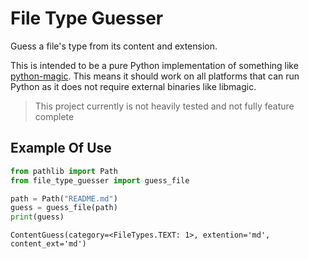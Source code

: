 # File Type Guesser
Guess a file's type from its content and extension.

This is intended to be a pure Python implementation of something like [python-magic](https://pypi.org/project/python-magic/). This means it should work on all platforms that can run Python as it does not require external binaries like libmagic.

> This project currently is not heavily tested and not fully feature complete

## Example Of Use

```python
from pathlib import Path
from file_type_guesser import guess_file

path = Path("README.md")
guess = guess_file(path)
print(guess)
```

```
ContentGuess(category=<FileTypes.TEXT: 1>, extention='md', content_ext='md')
```
